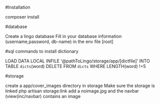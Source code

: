 #Installation

composer install

#database

Create a lingo database
Fill in your database information (username,password, db-name) in the env file [root] 

#sql commands to install dictionary

LOAD DATA LOCAL INFILE '@pathToLingo/storage/app/[dictfile]' INTO TABLE `dicts`(word)
DELETE FROM `dicts` WHERE LENGTH(word) !=5 

#storage

create a app/cover_images directory in storage
Make sure the storage is linked
php artisan storage:link
add a noimage.jpg and the navbar (view(inc/navbar) contains  an image
